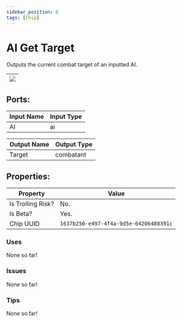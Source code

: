 ```yaml
---
sidebar_position: 8
tags: [Chip]
---
```


# AI Get Target


Outputs the current combat target of an inputted AI.

| ![](https://images-ext-2.discordapp.net/external/MPmIaQzlEPmgGWlgi-WxBBXt0Bjv_zWPkg1y1f_sy3s/https/www.recroomcircuits.com/image/circuit/absolute-value?width=206&height=108) |
|-----|

## Ports:

| Input Name | Input Type |
|-----------|-----------|
| AI | ai |

| Output Name | Output Type |
|-----------|-----------|
| Target | combatant |

## Properties:

| Property  | Value |
|-------------------|-----------|
| Is Trolling Risk? | No. |
| Is Beta? | Yes. |
| Chip UUID | `1637b250-e497-4f4a-9d5e-64206488391c` |

### Uses
None so far!

### Issues
None so far!

### Tips
None so far!
